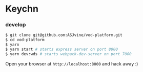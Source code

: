 # Keychn

### develop
```bash
$ git clone git@github.com:ASJvine/vod-platform.git
$ cd vod-platform
$ yarn
$ yarn start # starts express server on port 8000
$ yarn dev:wds # starts webpack-dev-server on port 7000
```

Open your browser at `http://localhost:8000` and hack away :)
